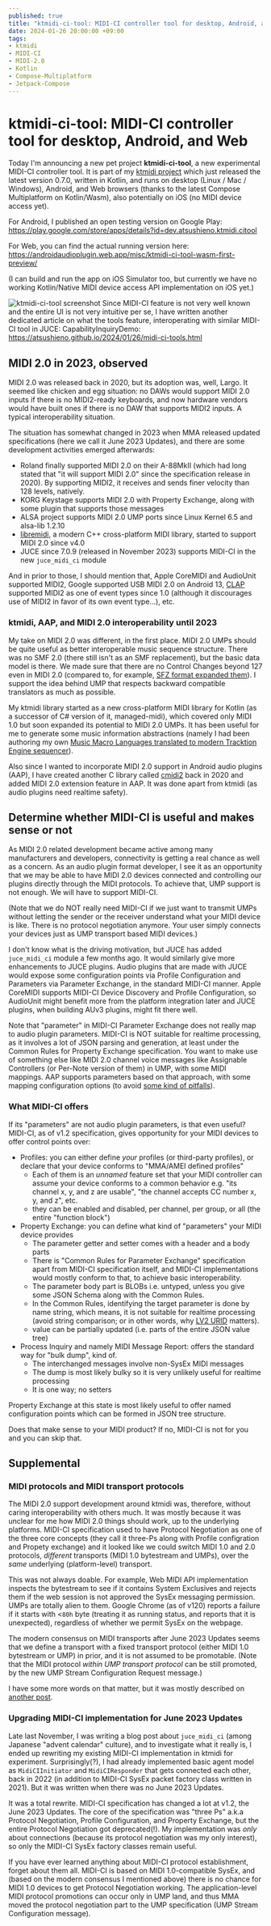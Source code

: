 ```yaml
---
published: true
title: "ktmidi-ci-tool: MIDI-CI controller tool for desktop, Android, and Web"
date: 2024-01-26 20:00:00 +09:00
tags:
- ktmidi
- MIDI-CI
- MIDI-2.0
- Kotlin
- Compose-Multiplatform
- Jetpack-Compose
---
```


# ktmidi-ci-tool: MIDI-CI controller tool for desktop, Android, and Web

Today I'm announcing a new pet project **ktmidi-ci-tool**, a new experimental MIDI-CI controller tool. It is part of my [ktmidi project](https://github.com/atsushieno/ktmidi/) which just released the latest version 0.7.0, written in Kotlin, and runs on desktop (Linux / Mac / Windows), Android, and Web browsers (thanks to the latest Compose Multiplatform on Kotlin/Wasm), also potentially on iOS (no MIDI device access yet).

For Android, I published an open testing version on Google Play: https://play.google.com/store/apps/details?id=dev.atsushieno.ktmidi.citool

For Web, you can find the actual running version here: https://androidaudioplugin.web.app/misc/ktmidi-ci-tool-wasm-first-preview/

(I can build and run the app on iOS Simulator too, but currently we have no working Kotlin/Native MIDI device access API implementation on iOS yet.)

![ktmidi-ci-tool screenshot](https://github.com/atsushieno/ktmidi/blob/c1cec650bdd969e80e9e5c900f55c0f27a6525a8/docs/images/ktmidi-0.7.png?raw=true)
Since MIDI-CI feature is not very well known and the entire UI is not very intuitive per se, I have written another dedicated article on what the tools feature, interoperating with similar MIDI-CI tool in JUCE: CapabilityInquiryDemo: https://atsushieno.github.io/2024/01/26/midi-ci-tools.html


## MIDI 2.0 in 2023, observed

MIDI 2.0 was released back in 2020, but its adoption was, well, Largo. It seemed like chicken and egg situation: no DAWs would support MIDI 2.0 inputs if there is no MIDI2-ready keyboards, and now hardware vendors would have built ones if there is no DAW that supports MIDI2 inputs. A typical interoperability situation.

The situation has somewhat changed in 2023 when MMA released updated specifications (here we call it June 2023 Updates), and there are some development activities emerged afterwards:

- Roland finally supported MIDI 2.0 on their A-88MkII (which had long stated that "it will support MIDI 2.0" since the specification release in 2020). By supporting MIDI2, it receives and sends finer velocity than 128 levels, natively.
- KORG Keystage supports MIDI 2.0 with Property Exchange, along with some plugin that supports those messages
- ALSA project supports MIDI 2.0 UMP ports since Linux Kernel 6.5 and alsa-lib 1.2.10
- [libremidi](https://github.com/jcelerier/libremidi), a modern C++ cross-platform MIDI library, started to support MIDI 2.0 since v4.0
- JUCE since 7.0.9 (released in November 2023) supports MIDI-CI in the new `juce_midi_ci` module

And in prior to those, I should mention that, Apple CoreMIDI and AudioUnit supported MIDI2, Google supported USB MIDI 2.0 on Android 13, [CLAP](https://github.com/free-audio/clap) supported MIDI2 as one of event types since 1.0 (although it discourages use of MIDI2 in favor of its own event type...), etc.

### ktmidi, AAP, and MIDI 2.0 interoperability until 2023

My take on MIDI 2.0 was different, in the first place. MIDI 2.0 UMPs should be quite useful as better interoperable music sequence structure. There was no SMF 2.0 (there still isn't as an SMF replacement), but the basic data model is there. We made sure that there are no Control Changes beyond 127 even in MIDI 2.0 (compared to, for example, [SFZ format expanded them](https://sfzformat.com/extensions/midi_ccs/)). I support the idea behind UMP that respects backward compatible translators as much as possible.

My ktmidi library started as a new cross-platform MIDI library for Kotlin (as a successor of C# version of it, managed-midi), which covered only MIDI 1.0 but soon expanded its potential to MIDI 2.0 UMPs. It has been useful for me to generate some music information abstractions  (namely I had been authoring my own [Music Macro Languages translated to modern Tracktion Engine sequencer](https://atsushieno.github.io/2021/12/15/augene-ng-4.html)).

Also since I wanted to incorporate MIDI 2.0 support in Android audio plugins (AAP), I have created another C library called [cmidi2](https://github.com/atsushieno/cmidi2) back in 2020 and added MIDI 2.0 extension feature in AAP. It was done apart from ktmidi (as audio plugins need realtime safety).


## Determine whether MIDI-CI is useful and makes sense or not

As MIDI 2.0 related development became active among many manufacturers and developers, connectivity is getting a real chance as well as a concern. As an audio plugin format developer, I see it as an opportunity that we may be able to have MIDI 2.0 devices connected and controlling our plugins directly through the MIDI protocols. To achieve that, UMP support is not enough. We will have to support MIDI-CI.

(Note that we do NOT really need MIDI-CI if we just want to transmit UMPs without letting the sender or the receiver understand what your MIDI device is like. There is no protocol negotiation anymore. Your user simply connects your devices just as UMP transport based MIDI devices.)

I don't know what is the driving motivation, but JUCE has added `juce_midi_ci` module a few months ago. It would similarly give more enhancements to JUCE plugins. Audio plugins that are made with JUCE would expose some configuration points via Profile Configuration and Parameters via Parameter Exchange, in the standard MIDI-CI manner. Apple CoreMIDI supports MIDI-CI Device Discovery and Profile Configuration, so AudioUnit might benefit more from the platform integration later and JUCE plugins, when building AUv3 plugins, might fit there well.

Note that "parameter" in MIDI-CI Parameter Exchange does not really map to audio plugin parameters. MIDI-CI is NOT suitable for realtime processing, as it involves a lot of JSON parsing and generation, at least under the Common Rules for Property Exchange specification. You want to make use of something else like MIDI 2.0 channel voice messages like Assignable Controllers (or Per-Note version of them) in UMP, with some MIDI mappings. AAP supports parameters based on that approach, with some mapping configuration options (to avoid [some kind of pitfalls](https://forums.steinberg.net/t/vst3-and-midi-cc-pitfall/201879/1)).

### What MIDI-CI offers

If its "parameters" are not audio plugin parameters, is that even useful? MIDI-CI, as of v1.2 specification, gives opportunity for your MIDI devices to offer control points over:

- Profiles: you can either define *your* profiles (or third-party profiles), or declare that your device conforms to "MMA/AMEI defined profiles"
  - Each of them is an *unnamed* feature set that your MIDI controller can assume your device conforms to a common behavior e.g. "its channel x, y, and z are usable", "the channel accepts CC number x, y, and z", etc.
  - they can be enabled and disabled, per channel, per group, or all (the entire "function block")
- Property Exchange: you can define what kind of "parameters" your MIDI device provides
  - The parameter getter and setter comes with a header and a body parts
  - There is "Common Rules for Parameter Exchange" specification apart from MIDI-CI specification itself, and MIDI-CI implementations would mostly conform to that, to achieve basic interoperability.
  - The parameter body part is BLOBs i.e. untyped, unless you give some JSON Schema along with the Common Rules.
  - In the Common Rules, identifying the target parameter is done by name string, which means, it is not suitable for realtime processing (avoid string comparison; or in other words, why [LV2 URID](https://lv2plug.in/ns/ext/urid) matters).
  - value can be partially updated (i.e. parts of the entire JSON value tree)
- Process Inquiry and namely MIDI Message Report: offers the standard way for "bulk dump", kind of.
  - The interchanged messages involve non-SysEx MIDI messages
  - The dump is most likely bulky so it is very unlikely useful for realtime processing
  - It is one way; no setters

Property Exchange at this state is most likely useful to offer named configuration points which can be formed in JSON tree structure.

Does that make sense to your MIDI product? If no, MIDI-CI is not for you and you can skip that.


## Supplemental

### MIDI protocols and MIDI transport protocols

The MIDI 2.0 support development around ktmidi was, therefore, without caring interoperability with others much. It was mostly because it was unclear for me how MIDI 2.0 things should work, up to the underlying platforms. MIDI-CI specification used to have Protocol Negotiation as one of the three core concepts (they call it three-Ps along with Profile configration and Propety exchange) and it looked like we could switch MIDI 1.0 and 2.0 protocols, *different* transports (MIDI 1.0 bytestream and UMPs), over the *same* underlying (platform-level) transport.

This was not always doable. For example, Web MIDI API implementation inspects the bytestream to see if it contains System Exclusives and rejects them if the web session is not approved the SysEx messaging permission. UMPs are totally alien to them. Google Chrome (as of v120) reports a failure if it starts with <`80h` byte (treating it as running status, and reports that it is unexpected), regardless of whether we permit SysEx on the webpage.

The modern consensus on MIDI transports after June 2023 Updates seems that we define a transport with a fixed transport protocol (either MIDI 1.0 bytestream or UMP) in prior, and it is not assumed to be promotable. (Note that the MIDI protocol *within UMP transport protocol* can be still promoted, by the new UMP Stream Configuration Request message.)

I have some more words on that matter, but it was mostly described on [another post](https://atsushieno.github.io/2023/08/07/rmk.html).

### Upgrading MIDI-CI implementation for June 2023 Updates

Late last November, I was writing a blog post about `juce_midi_ci` (among Japanese "advent calendar" culture), and to investigate what it really is, I ended up rewriting my existing MIDI-CI implementation in ktmidi for experiment. Surprisingly(?), I had already implemented basic agent model as `MidiCIInitiator` and `MidiCIResponder` that gets connected each other, back in 2022 (in addition to MIDI-CI SysEx packet factory class written in 2021). But it was written when there was no June 2023 Updates.

It was a total rewrite. MIDI-CI specification has changed a lot at v1.2, the June 2023 Updates. The core of the specification was "three Ps" a.k.a Protocol Negotiation, Profile Configuration, and Property Exchange, but the entire Protocol Negotiation got deprecated(!). My implementation was *only* about connections (because its protocol negotiation was my only interest), so only the MIDI-CI SysEx factory classes remain useful.

If you have ever learned anything about MIDI-CI protocol establishment, forget about them all. MIDI-CI is based on MIDI 1.0-compatible SysEx, and (based on the modern consensus I mentioned above) there is no chance for MIDI 1.0 devices to get Protocol Negotiation working. The application-level MIDI protocol promotions can occur only in UMP land, and thus MMA moved the protocol negotiation part to the UMP specification (UMP Stream Configuration message).


